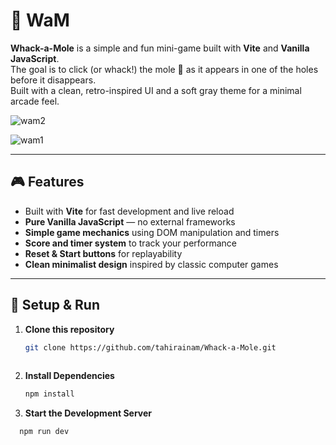 # 🐹 WaM

**Whack-a-Mole** is a simple and fun mini-game built with **Vite** and **Vanilla JavaScript**.  
The goal is to click (or whack!) the mole 🐹 as it appears in one of the holes before it disappears.  
Built with a clean, retro-inspired UI and a soft gray theme for a minimal arcade feel.

![wam2](https://github.com/user-attachments/assets/28d0a589-ceba-4c87-8f36-b2096a85d878)

![wam1](https://github.com/user-attachments/assets/c5abca1d-c9b1-4e17-95dc-771c1c5e29a9)

---

## 🎮 Features
- Built with **Vite** for fast development and live reload  
- **Pure Vanilla JavaScript** — no external frameworks  
- **Simple game mechanics** using DOM manipulation and timers  
- **Score and timer system** to track your performance  
- **Reset & Start buttons** for replayability  
- **Clean minimalist design** inspired by classic computer games  

---

## 🚀 Setup & Run

1. **Clone this repository**
   ```bash
   git clone https://github.com/tahirainam/Whack-a-Mole.git
 
2. **Install Dependencies**
   ```bash
   npm install
3. **Start the Development Server**
 ```bash
   npm run dev
